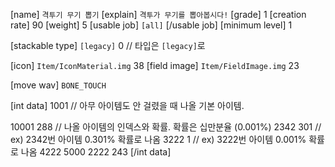 ﻿[name] `격투기 무기 뽑기`
[explain]
`격투가 무기를 뽑아봅시다!`
[grade] 1
[creation rate] 90
[weight] 5
[usable job]
`[all]`
[/usable job]
[minimum level] 1

[stackable type] `[legacy]` 0		// 타입은 `[legacy]`로

[icon] `Item/IconMaterial.img` 38
[field image] `Item/FieldImage.img` 23

[move wav] `BONE_TOUCH`

[int data]
1001					// 아무 아이템도 안 걸렸을 때 나올 기본 아이템.

10001 288				// 나올 아이템의 인덱스와 확률. 확률은 십만분율 (0.001%)
2342 301				// ex) 2342번 아이템 0.301% 확률로 나옴
3222 1					// ex) 3222번 아이템 0.001% 확률로 나옴
4222 5000
2222 243
[/int data]